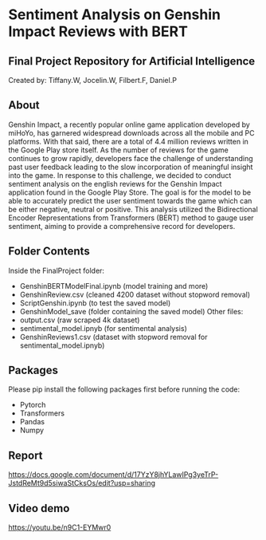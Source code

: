 # Sentiment Analysis on Genshin Impact Reviews with BERT
## Final Project Repository for Artificial Intelligence
Created by: Tiffany.W, Jocelin.W, Filbert.F, Daniel.P
## About
Genshin Impact, a recently popular online game application developed by miHoYo, has garnered widespread downloads across all the mobile and PC platforms.  With that said, there are a total of 4.4 million reviews written in the Google Play store itself. As the number of reviews for the game continues to grow rapidly, developers face the challenge of understanding past user feedback leading to the slow incorporation of meaningful insight into the game. In response to this challenge, we decided to conduct sentiment analysis on the english reviews for the Genshin Impact application found in the Google Play Store. The goal is for the model to be able to accurately predict the user sentiment towards the game which can be either negative, neutral or positive. This analysis utilized the Bidirectional Encoder Representations from Transformers (BERT) method to gauge user sentiment, aiming to provide a comprehensive record for developers.
## Folder Contents
Inside the FinalProject folder:
- GenshinBERTModelFinal.ipynb (model training and more)
- GenshinReview.csv (cleaned 4200 dataset without stopword removal) 
- ScriptGenshin.ipynb (to test the saved model)
- GenshinModel_save (folder containing the saved model)
Other files:
- output.csv (raw scraped 4k dataset)
- sentimental_model.ipnyb (for sentimental analysis)
- GenshinReviews1.csv (dataset with stopword removal for sentimental_model.ipnyb)
## Packages
Please pip install the following packages first before running the code:
- Pytorch
- Transformers
- Pandas
- Numpy
## Report
https://docs.google.com/document/d/17YzY8jhYLawIPg3yeTrP-JstdReMt9d5siwaStCksOs/edit?usp=sharing
## Video demo
https://youtu.be/n9C1-EYMwr0


